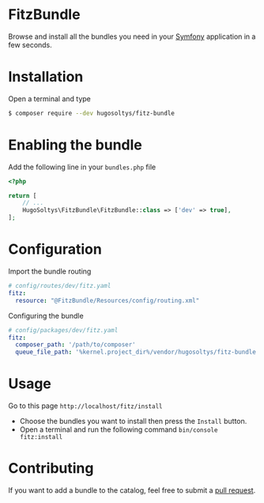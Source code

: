 FitzBundle
=

Browse and install all the bundles you need in your [Symfony](https://symfony.com) application
in a few seconds.

Installation
=
Open a terminal and type
```bash
$ composer require --dev hugosoltys/fitz-bundle
```

Enabling the bundle
= 
Add the following line in your `bundles.php` file

```php
<?php

return [
    // ...
    HugoSoltys\FitzBundle\FitzBundle::class => ['dev' => true],
];
```

Configuration
=
Import the bundle routing
```yaml
# config/routes/dev/fitz.yaml
fitz:
  resource: "@FitzBundle/Resources/config/routing.xml"
```

Configuring the bundle
```yaml
# config/packages/dev/fitz.yaml
fitz:
  composer_path: '/path/to/composer'
  queue_file_path: '%kernel.project_dir%/vendor/hugosoltys/fitz-bundle'
```

Usage
=
Go to this page `http://localhost/fitz/install`

- Choose the bundles you want to install then press the `Install` button.
- Open a terminal and run the following command `bin/console fitz:install`

Contributing
= 
If you want to add a bundle to the catalog, feel free to submit a [pull request](https://github.com/hugosoltys/fitz-bundle/pulls).  